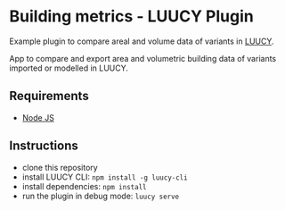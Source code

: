 # Building metrics - LUUCY Plugin

Example plugin to compare areal and volume data of variants in [LUUCY](https://luucy.ch/).

App to compare and export area and volumetric building data of variants imported or modelled in LUUCY.

## Requirements
- [Node JS](https://nodejs.org/en/)

## Instructions
- clone this repository
- install LUUCY CLI: `npm install -g luucy-cli`
- install dependencies: `npm install`
- run the plugin in debug mode: `luucy serve`

